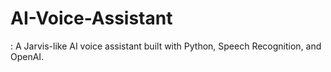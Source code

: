 # AI-Voice-Assistant
: A Jarvis-like AI voice assistant built with Python, Speech Recognition, and OpenAI.
